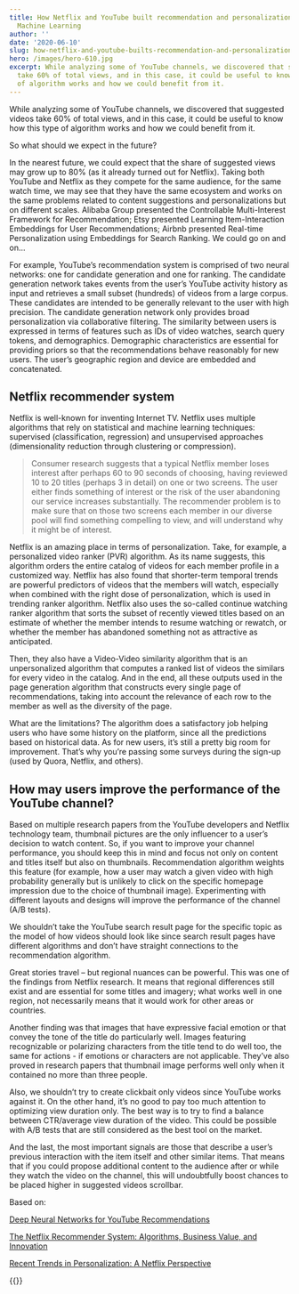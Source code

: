 ```yaml
---
title: How Netflix and YouTube built recommendation and personalization systems with
  Machine Learning
author: ''
date: '2020-06-10'
slug: how-netflix-and-youtube-builts-recommendation-and-personalization-systems-with-machine-learning
hero: /images/hero-610.jpg
excerpt: While analyzing some of YouTube channels, we discovered that suggested videos
  take 60% of total views, and in this case, it could be useful to know how this type
  of algorithm works and how we could benefit from it.
---
```


While analyzing some of YouTube channels, we discovered that suggested videos take 60% of total views, and in this case, it could be useful to know how this type of algorithm works and how we could benefit from it.

So what should we expect in the future?

In the nearest future, we could expect that the share of suggested views may grow up to 80% (as it already turned out for Netflix). Taking both YouTube and Netflix as they compete for the same audience, for the same watch time, we may see that they have the same ecosystem and works on the same problems related to content suggestions and personalizations but on different scales. Alibaba Group presented the Controllable Multi-Interest Framework for Recommendation; Etsy presented Learning Item-Interaction Embeddings for User Recommendations; Airbnb presented Real-time Personalization using Embeddings for Search Ranking. We could go on and on...

For example, YouTube’s recommendation system is comprised of two neural networks: one for candidate generation and one for ranking. The candidate generation network takes events from the user’s YouTube activity history as input and retrieves a small subset (hundreds) of videos from a large corpus. These candidates are intended to be generally relevant to the user with high precision. The candidate generation network only provides broad personalization via collaborative filtering. The similarity between users is expressed in terms of features such as IDs of video watches, search query tokens, and demographics. Demographic characteristics are essential for providing priors so that the recommendations behave reasonably for new users. The user’s geographic region and device are embedded and concatenated. 

## Netflix recommender system

Netflix is well-known for inventing Internet TV. Netflix uses multiple algorithms that rely on statistical and machine learning techniques: supervised (classification, regression) and unsupervised approaches (dimensionality reduction through clustering or compression).

>Consumer research suggests that a typical Netflix member loses interest after perhaps 60 to 90 seconds of choosing, having reviewed 10 to 20 titles (perhaps 3 in detail) on one or two screens. The user either finds something of interest or the risk of the user
abandoning our service increases substantially. The recommender problem is to make sure that on those two screens each member in our diverse pool will find something compelling to view, and will understand why it might be of interest.

Netflix is an amazing place in terms of personalization. Take, for example, a personalized video ranker (PVR) algorithm. As its name suggests, this algorithm orders the entire catalog of videos for each member profile in a customized way. Netflix has also found that shorter-term temporal trends are powerful predictors of videos that the members will watch, especially when combined with the right dose of personalization, which is used in trending ranker algorithm. Netflix also uses the so-called continue watching ranker algorithm that sorts the subset of recently viewed titles based on an estimate of whether the member intends to resume watching or rewatch, or whether the member has abandoned something not as attractive as anticipated.

Then, they also have a Video-Video similarity algorithm that is an unpersonalized algorithm that computes a ranked list of videos the similars for every video in the catalog. And in the end, all these outputs used in the page generation algorithm that constructs every single page of recommendations, taking into account the relevance of each row to the member as well as the diversity of the page.

What are the limitations? The algorithm does a satisfactory job helping users who have some history on the platform, since all the predictions based on historical data. As for new users, it’s still a pretty big room for improvement. That’s why you’re passing some surveys during the sign-up (used by Quora, Netflix, and others).

## How may users improve the performance of the YouTube channel?

Based on multiple research papers from the YouTube developers and Netflix technology team, thumbnail pictures are the only influencer to a user’s decision to watch content. So, if you want to improve your channel performance, you should keep this in mind and focus not only on content and titles itself but also on thumbnails. Recommendation algorithm weights this feature (for example, how a user may watch a given video with high probability generally but is unlikely to click on the specific homepage impression due to the choice of thumbnail image). Experimenting with different layouts and designs will improve the performance of the channel (A/B tests).

We shouldn’t take the YouTube search result page for the specific topic as the model of how videos should look like since search result pages have different algorithms and don’t have straight connections to the recommendation algorithm.

Great stories travel – but regional nuances can be powerful. This was one of the findings from Netflix research. It means that regional differences still exist and are essential for some titles and imagery; what works well in one region, not necessarily means that it would work for other areas or countries.

Another finding was that images that have expressive facial emotion or that convey the tone of the title do particularly well. Images featuring recognizable or polarizing characters from the title tend to do well too, the same for actions - if emotions or characters are not applicable. They’ve also proved in research papers that thumbnail image performs well only when it contained no more than three people.

Also, we shouldn’t try to create clickbait only videos since YouTube works against it. On the other hand, it’s no good to pay too much attention to optimizing view duration only. The best way is to try to find a balance between CTR/average view duration of the video. This could be possible with A/B tests that are still considered as the best tool on the market.

And the last, the most important signals are those that describe a user’s previous interaction with the item itself and other similar items. That means that if you could propose additional content to the audience after or while they watch the video on the channel, this will undoubtfully boost chances to be placed higher in suggested videos scrollbar.


Based on:


[Deep Neural Networks for YouTube Recommendations](https://static.googleusercontent.com/media/research.google.com/en//pubs/archive/45530.pdf)

[The Netflix Recommender System: Algorithms, Business Value, and Innovation](https://dl.acm.org/doi/pdf/10.1145/2843948)

[Recent Trends in Personalization: A Netflix Perspective](https://www.slideshare.net/justinbasilico/recent-trends-in-personalization-a-netflix-perspective)





{{<subscribe email = "your@email.com">}}


